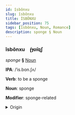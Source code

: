 ```yaml
---
id: îsbônxu
slug: îsbônxu
title: İSBÔNXU
sidebar_position: 75
tags: [îsbônxu, Noun, Romance]
description: sponge § Noun
---
```


### îsbônxu&emsp;<span kind="abugida">ɽ́ɟʋ̃ıɋʃ</span>

*sponge* **§** [Noun](../../tags/Noun)

**IPA**: /ˈis.bon.ʃʌ/

**Verb**: to be a sponge

**Noun**: sponge

**Modifier**: sponge-related

<details>
    <summary>Origin</summary>
    Portuguese esponja /isˈpõ.ʒɐ/<br/>
    <em>Romance Language Family</em>
</details>